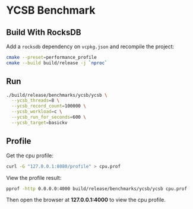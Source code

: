# YCSB Benchmark

## Build With RocksDB

Add a `rocksdb` dependency on `vcpkg.json` and recompile the project:

```sh
cmake --preset=performance_profile
cmake --build build/release -j `nproc`
```

## Run

```sh
./build/release/benchmarks/ycsb/ycsb \
  --ycsb_threads=8 \
  --ycsb_record_count=100000 \
  --ycsb_workload=c \
  --ycsb_run_for_seconds=600 \
  --ycsb_target=basickv
```

## Profile

Get the cpu profile:

```sh
curl -G "127.0.0.1:8080/profile" > cpu.prof
```

View the profile result:

```sh
pprof -http 0.0.0.0:4000 build/release/benchmarks/ycsb/ycsb cpu.prof
```

Then open the browser at **127.0.0.1:4000** to view the cpu profile.
